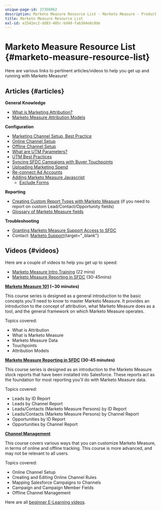 ```yaml
---
unique-page-id: 37356962
description: Marketo Measure Resource List - Marketo Measure - Product Documentation
title: Marketo Measure Resource List
exl-id: e2542ec2-dd83-405c-bd49-fa6384e6c8de
---
```

# Marketo Measure Resource List {#marketo-measure-resource-list}

Here are various links to pertinent articles/videos to help you get up and running with Marketo Measure!

## Articles {#articles}

**General Knowledge**

* [What is Marketing Attribution?](/help/introduction-to-marketo-measure/overview-resources/marketing-attribution.md)
* [Marketo Measure Attribution Models](/help/introduction-to-marketo-measure/overview-resources/marketo-measure-attribution-models.md)

**Configuration**

* [Marketing Channel Setup, Best Practice](/help/channel-tracking-and-setup/online-channels/marketing-channels-and-sub-channels.md)
* [Online Channel Setup](/help/channel-tracking-and-setup/online-channels/online-custom-channel-setup.md)
* [Offline Channel Setup](/help/channel-tracking-and-setup/offline-channels/offline-custom-channel-setup.md)
* [What are UTM Parameters?](/help/channel-tracking-and-setup/online-channels/utm-parameters.md)
* [UTM Best Practices](/help/channel-tracking-and-setup/online-channels/best-practices-for-setting-up-utm-parameters.md)
* [Syncing SFDC Campaigns with Buyer Touchpoints](/help/channel-tracking-and-setup/offline-channels/campaigns-and-campaign-members.md)
* [Uploading Marketing Spend](/help/marketing-spend/spend-management/marketing-channel-costs.md#uploading-marketing-costs)
* [Re-connect Ad Accounts](/help/api-connections/utilizing-marketo-measures-api-connections/reauthorizing-connected-accounts.md)
* [Adding Marketo Measure Javascript](/help/marketo-measure-tracking/setting-up-tracking/adding-marketo-measure-script.md)
    * [Exclude Forms](/help/marketo-measure-tracking/setting-up-tracking/excluding-marketo-measure-from-specific-forms.md)

**Reporting**

* [Creating Custom Report Types with Marketo Measure](/help/marketo-measure-salesforce-reporting/new-report-types/creating-custom-marketo-measure-report-types.md) (if you need to report on custom Lead/Contact/Opportunity fields)
* [Glossary of Marketo Measure fields](/help/introduction-to-marketo-measure/overview-resources/glossary-of-marketo-measure-fields.md)

**Troubleshooting**

* [Granting Marketo Measure Support Access to SFDC](/help/miscellaneous/other-related-resources/granting-salesforce-access-to-marketo-measure-support.md)
* Contact: [Marketo Support](https://nation.marketo.com/t5/support/ct-p/Support){target="_blank"}

## Videos {#videos}

Here are a couple of videos to help you get up to speed:

* [Marketo Measure Intro Training](https://embed.vidyard.com/watch/Pb4DuWJwtFgw3jUBDGneb4) (22 mins)
* [Marketo Measure Reporting in SFDC](https://universityonline.marketo.com/courses/bizible-and-salesforce/) (30-45mins)

**[Marketo Measure 101](https://universityonline.marketo.com/courses/bizible-101/) (~30 minutes)**

This course series is designed as a general introduction to the basic concepts you'll need to know to master Marketo Measure. It provides an introduction to the concept of attribution, what Marketo Measure does as a tool, and the general framework on which Marketo Measure operates.

Topics covered:

* What is Attribution
* What is Marketo Measure
* Marketo Measure Data
* Touchpoints
* Attribution Models

**[Marketo Measure Reporting in SFDC](https://universityonline.marketo.com/courses/bizible-and-salesforce/) (30-45 minutes)**

This course series is designed as an introduction to the Marketo Measure stock reports that have been installed into Salesforce. These reports act as the foundation for most reporting you'll do with Marketo Measure data.

Topics covered:

* Leads by ID Report
* Leads by Channel Report
* Leads/Contacts (Marketo Measure Persons) by ID Report
* Leads/Contacts (Marketo Measure Persons) by Channel Report
* Opportunities by ID Report
* Opportunities by Channel Report

**[Channel Management](https://universityonline.marketo.com/courses/bizible-fundamentals-channel-management/)**

This course covers various ways that you can customize Marketo Measure, in terms of online and offline tracking. This course is more advanced, and may not be relevant to all users.

Topics covered:

* Online Channel Setup
* Creating and Editing Online Channel Rules
* Mapping Salesforce Campaigns to Channels
* Campaign and Campaign Member Fields
* Offline Channel Management

Here are all [beginner E-Learning videos](https://universityonline.marketo.com/#/library/bySubject/new-to-bizible/trails?_k=d1454j).
